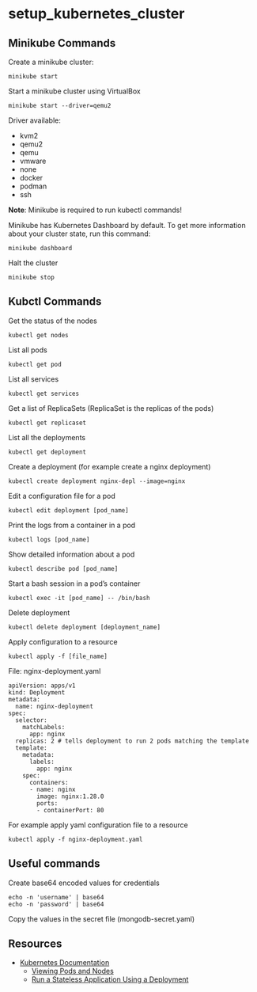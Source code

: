 # setup_kubernetes_cluster

## Minikube Commands

Create a minikube cluster:
```
minikube start
```

Start a minikube cluster using VirtualBox
```
minikube start --driver=qemu2
```

Driver available:
- kvm2
- qemu2
- qemu
- vmware
- none
- docker
- podman
- ssh

**Note**: Minikube is required to run kubectl commands!

Minikube has Kubernetes Dashboard by default. To get more information about your cluster state, run this command:
```
minikube dashboard
```

Halt the cluster
```
minikube stop
```

## Kubctl Commands

Get the status of the nodes
```
kubectl get nodes
```

List all pods
```
kubectl get pod
```

List all services
```
kubectl get services
```

Get a list of ReplicaSets (ReplicaSet is the replicas of the pods)
```
kubectl get replicaset
```

List all the deployments
```
kubectl get deployment
```

Create a deployment (for example create a nginx deployment)
```
kubectl create deployment nginx-depl --image=nginx
```

Edit a configuration file for a pod
```
kubectl edit deployment [pod_name]
```

Print the logs from a container in a pod
```
kubectl logs [pod_name]
```

Show detailed information about a pod
```
kubectl describe pod [pod_name]
```

Start a bash session in a pod’s container
```
kubectl exec -it [pod_name] -- /bin/bash
```

Delete deployment
```
kubectl delete deployment [deployment_name]
```

Apply configuration to a resource
```
kubectl apply -f [file_name]
```

File: nginx-deployment.yaml
```
apiVersion: apps/v1
kind: Deployment
metadata:
  name: nginx-deployment
spec:
  selector:
    matchLabels:
      app: nginx
  replicas: 2 # tells deployment to run 2 pods matching the template
  template:
    metadata:
      labels:
        app: nginx
    spec:
      containers:
      - name: nginx
        image: nginx:1.28.0
        ports:
        - containerPort: 80
```

For example apply yaml configuration file to a resource
```
kubectl apply -f nginx-deployment.yaml
```

## Useful commands
Create base64 encoded values for credentials
```
echo -n 'username' | base64
echo -n 'password' | base64
```

Copy the values in the secret file (mongodb-secret.yaml)

## Resources
* [Kubernetes Documentation](https://kubernetes.io/docs/home/)
  * [Viewing Pods and Nodes](https://kubernetes.io/docs/tutorials/kubernetes-basics/explore/explore-intro/)
  * [Run a Stateless Application Using a Deployment](https://kubernetes.io/docs/tasks/run-application/run-stateless-application-deployment/)
